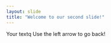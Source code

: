```yaml
---
layout: slide
title: "Welcome to our second slide!"
---
```

Your textq
Use the left arrow to go back!
